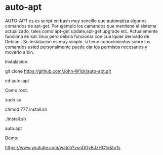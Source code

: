 # auto-apt
AUTO-APT es es script en bash muy sencillo que automatiza algunos comandos de apt-get. Por ejemplo los camandos que mentiene el sistema actualizado, tales como apt-get update,apt-get upgrade etc. Actualemente funciona en kali linux pero debria funcionar con cua lquier derivado de Debian..
Su instalacion es muy simple. si tiene conocimientos sobre los comandos usted personalmente puede dar los permisos necesarios y moverlo a bin.

Instalacion:

git clone https://github.com/John-W1ck/auto-apt.git

cd auto-apt
 
Como root:

sudo su

chmod 777 install.sh

./install.sh

auto.apt

Demo: 

https://www.youtube.com/watch?v=nOGyBJzHC1o&t=1s
